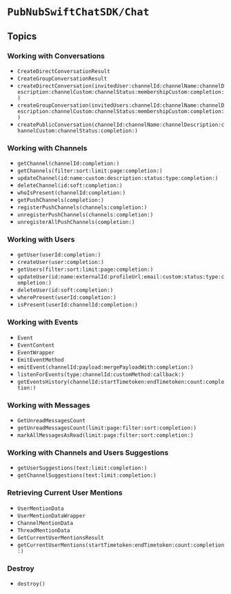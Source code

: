 # ``PubNubSwiftChatSDK/Chat``

## Topics

### Working with Conversations

- ``CreateDirectConversationResult``
- ``CreateGroupConversationResult``
- ``createDirectConversation(invitedUser:channelId:channelName:channelDescription:channelCustom:channelStatus:membershipCustom:completion:)``
- ``createGroupConversation(invitedUsers:channelId:channelName:channelDescription:channelCustom:channelStatus:membershipCustom:completion:)``
- ``createPublicConversation(channelId:channelName:channelDescription:channelCustom:channelStatus:completion:)``

### Working with Channels

- ``getChannel(channelId:completion:)``
- ``getChannels(filter:sort:limit:page:completion:)``
- ``updateChannel(id:name:custom:description:status:type:completion:)``
- ``deleteChannel(id:soft:completion:)``
- ``whoIsPresent(channelId:completion:)``
- ``getPushChannels(completion:)``
- ``registerPushChannels(channels:completion:)``
- ``unregisterPushChannels(channels:completion:)``
- ``unregisterAllPushChannels(completion:)``

### Working with Users

- ``getUser(userId:completion:)``
- ``createUser(user:completion:)``
- ``getUsers(filter:sort:limit:page:completion:)``
- ``updateUser(id:name:externalId:profileUrl:email:custom:status:type:completion:)``
- ``deleteUser(id:soft:completion:)``
- ``wherePresent(userId:completion:)``
- ``isPresent(userId:channelId:completion:)``

### Working with Events

- ``Event``
- ``EventContent``
- ``EventWrapper``
- ``EmitEventMethod``
- ``emitEvent(channelId:payload:mergePayloadWith:completion:)``
- ``listenForEvents(type:channelId:customMethod:callback:)``
- ``getEventsHistory(channelId:startTimetoken:endTimetoken:count:completion:)``

### Working with Messages

- ``GetUnreadMessagesCount``
- ``getUnreadMessagesCount(limit:page:filter:sort:completion:)``
- ``markAllMessagesAsRead(limit:page:filter:sort:completion:)``

### Working with Channels and Users Suggestions

- ``getUserSuggestions(text:limit:completion:)``
- ``getChannelSuggestions(text:limit:completion:)``

### Retrieving Current User Mentions

- ``UserMentionData``
- ``UserMentionDataWrapper``
- ``ChannelMentionData``
- ``ThreadMentionData``
- ``GetCurrentUserMentionsResult``
- ``getCurrentUserMentions(startTimetoken:endTimetoken:count:completion:)``

### Destroy

- ``destroy()``
